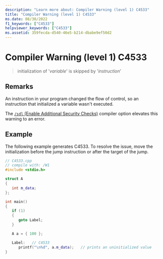```yaml
---
description: "Learn more about: Compiler Warning (level 1) C4533"
title: "Compiler Warning (level 1) C4533"
ms.date: 08/30/2022
f1_keywords: ["C4533"]
helpviewer_keywords: ["C4533"]
ms.assetid: 359fecda-d540-46e5-b214-dbabe9ef50d2
---
```

# Compiler Warning (level 1) C4533

> initialization of '*variable*' is skipped by '*instruction*'

## Remarks

An instruction in your program changed the flow of control, so an instruction that initialized a variable wasn't executed.

The [`/sdl` (Enable Additional Security Checks)](../../build/reference/sdl-enable-additional-security-checks.md) compiler option elevates this warning to an error.

## Example

The following example generates C4533. To resolve the issue, move the initialization before the jump instruction or after the target of the jump.

```cpp
// C4533.cpp
// compile with: /W1
#include <stdio.h>

struct A
{
   int m_data;
};

int main()
{
   if (1)
   {
      goto Label;
   }

   A a = { 100 };

   Label:   // C4533
      printf("\n%d", a.m_data);   // prints an uninitialized value
}
```
